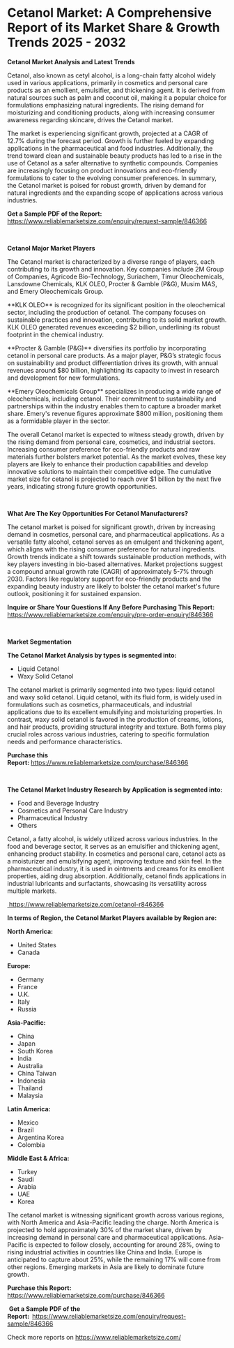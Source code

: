 <p><h1>Cetanol Market: A Comprehensive Report of its Market Share & Growth Trends 2025 - 2032</h1></p><p><strong>Cetanol Market Analysis and Latest Trends</strong></p>
<p><p>Cetanol, also known as cetyl alcohol, is a long-chain fatty alcohol widely used in various applications, primarily in cosmetics and personal care products as an emollient, emulsifier, and thickening agent. It is derived from natural sources such as palm and coconut oil, making it a popular choice for formulations emphasizing natural ingredients. The rising demand for moisturizing and conditioning products, along with increasing consumer awareness regarding skincare, drives the Cetanol market.</p><p>The market is experiencing significant growth, projected at a CAGR of 12.7% during the forecast period. Growth is further fueled by expanding applications in the pharmaceutical and food industries. Additionally, the trend toward clean and sustainable beauty products has led to a rise in the use of Cetanol as a safer alternative to synthetic compounds. Companies are increasingly focusing on product innovations and eco-friendly formulations to cater to the evolving consumer preferences. In summary, the Cetanol market is poised for robust growth, driven by demand for natural ingredients and the expanding scope of applications across various industries.</p></p>
<p><strong>Get a Sample PDF of the Report:&nbsp;</strong> <a href="https://www.reliablemarketsize.com/enquiry/request-sample/846366?utm_campaign=2005&utm_medium=2&utm_source=Github&utm_content=ia&utm_term=30012025&utm_id=cetanol">https://www.reliablemarketsize.com/enquiry/request-sample/846366</a></p>
<p>&nbsp;</p>
<p><strong>Cetanol Major Market Players</strong></p>
<p><p>The Cetanol market is characterized by a diverse range of players, each contributing to its growth and innovation. Key companies include 2M Group of Companies, Agricode Bio-Technology, Suriachem, Timur Oleochemicals, Lansdowne Chemicals, KLK OLEO, Procter & Gamble (P&G), Musim MAS, and Emery Oleochemicals Group.</p><p>**KLK OLEO** is recognized for its significant position in the oleochemical sector, including the production of cetanol. The company focuses on sustainable practices and innovation, contributing to its solid market growth. KLK OLEO generated revenues exceeding $2 billion, underlining its robust footprint in the chemical industry.</p><p>**Procter & Gamble (P&G)** diversifies its portfolio by incorporating cetanol in personal care products. As a major player, P&G’s strategic focus on sustainability and product differentiation drives its growth, with annual revenues around $80 billion, highlighting its capacity to invest in research and development for new formulations.</p><p>**Emery Oleochemicals Group** specializes in producing a wide range of oleochemicals, including cetanol. Their commitment to sustainability and partnerships within the industry enables them to capture a broader market share. Emery's revenue figures approximate $800 million, positioning them as a formidable player in the sector.</p><p>The overall Cetanol market is expected to witness steady growth, driven by the rising demand from personal care, cosmetics, and industrial sectors. Increasing consumer preference for eco-friendly products and raw materials further bolsters market potential. As the market evolves, these key players are likely to enhance their production capabilities and develop innovative solutions to maintain their competitive edge. The cumulative market size for cetanol is projected to reach over $1 billion by the next five years, indicating strong future growth opportunities.</p></p>
<p>&nbsp;</p>
<p><strong>What Are The Key Opportunities For Cetanol Manufacturers?</strong></p>
<p><p>The cetanol market is poised for significant growth, driven by increasing demand in cosmetics, personal care, and pharmaceutical applications. As a versatile fatty alcohol, cetanol serves as an emulgent and thickening agent, which aligns with the rising consumer preference for natural ingredients. Growth trends indicate a shift towards sustainable production methods, with key players investing in bio-based alternatives. Market projections suggest a compound annual growth rate (CAGR) of approximately 5-7% through 2030. Factors like regulatory support for eco-friendly products and the expanding beauty industry are likely to bolster the cetanol market's future outlook, positioning it for sustained expansion.</p></p>
<p><strong>Inquire or Share Your Questions If Any Before Purchasing This Report:</strong> <a href="https://www.reliablemarketsize.com/enquiry/pre-order-enquiry/846366?utm_campaign=2005&utm_medium=2&utm_source=Github&utm_content=ia&utm_term=30012025&utm_id=cetanol">https://www.reliablemarketsize.com/enquiry/pre-order-enquiry/846366</a></p>
<p>&nbsp;</p>
<p><strong>Market Segmentation</strong></p>
<p><strong>The Cetanol Market Analysis by types is segmented into:</strong></p>
<p><ul><li>Liquid Cetanol</li><li>Waxy Solid Cetanol</li></ul></p>
<p><p>The cetanol market is primarily segmented into two types: liquid cetanol and waxy solid cetanol. Liquid cetanol, with its fluid form, is widely used in formulations such as cosmetics, pharmaceuticals, and industrial applications due to its excellent emulsifying and moisturizing properties. In contrast, waxy solid cetanol is favored in the production of creams, lotions, and hair products, providing structural integrity and texture. Both forms play crucial roles across various industries, catering to specific formulation needs and performance characteristics.</p></p>
<p><strong>Purchase this Report:&nbsp;</strong><a href="https://www.reliablemarketsize.com/purchase/846366?utm_campaign=2005&utm_medium=2&utm_source=Github&utm_content=ia&utm_term=30012025&utm_id=cetanol">https://www.reliablemarketsize.com/purchase/846366</a></p>
<p>&nbsp;</p>
<p><strong>The Cetanol Market Industry Research by Application is segmented into:</strong></p>
<p><ul><li>Food and Beverage Industry</li><li>Cosmetics and Personal Care Industry</li><li>Pharmaceutical Industry</li><li>Others</li></ul></p>
<p><p>Cetanol, a fatty alcohol, is widely utilized across various industries. In the food and beverage sector, it serves as an emulsifier and thickening agent, enhancing product stability. In cosmetics and personal care, cetanol acts as a moisturizer and emulsifying agent, improving texture and skin feel. In the pharmaceutical industry, it is used in ointments and creams for its emollient properties, aiding drug absorption. Additionally, cetanol finds applications in industrial lubricants and surfactants, showcasing its versatility across multiple markets.</p></p>
<p><a href="https://www.reliablemarketsize.com/cetanol-r846366?utm_campaign=2005&utm_medium=2&utm_source=Github&utm_content=ia&utm_term=30012025&utm_id=cetanol">&nbsp;https://www.reliablemarketsize.com/cetanol-r846366</a></p>
<p><strong>In terms of Region, the Cetanol Market Players available by Region are:</strong></p>
<p>
    <p> <strong> North America: </strong>
        <ul>
            <li>United States</li>
            <li>Canada</li>
        </ul>
        </p> 
    <p> <strong> Europe: </strong>
        <ul>
            <li>Germany</li>
            <li>France</li>
            <li>U.K.</li>
            <li>Italy</li>
            <li>Russia</li>
        </ul>
        </p> 
    <p> <strong> Asia-Pacific: </strong>
        <ul>
            <li>China</li>
            <li>Japan</li>
            <li>South Korea</li>
            <li>India</li>
            <li>Australia</li>
            <li>China Taiwan</li>
            <li>Indonesia</li>
            <li>Thailand</li>
            <li>Malaysia</li>
        </ul>
        </p> 
    <p> <strong> Latin America: </strong>
        <ul>
            <li>Mexico</li>
            <li>Brazil</li>
            <li>Argentina Korea</li>
            <li>Colombia</li>
        </ul>
        </p> 
    <p> <strong> Middle East & Africa: </strong>
        <ul>
            <li>Turkey</li>
            <li>Saudi</li>
            <li>Arabia</li>
            <li>UAE</li>
            <li>Korea</li>
        </ul>
    </p>
    </p>
<p><p>The cetanol market is witnessing significant growth across various regions, with North America and Asia-Pacific leading the charge. North America is projected to hold approximately 30% of the market share, driven by increasing demand in personal care and pharmaceutical applications. Asia-Pacific is expected to follow closely, accounting for around 28%, owing to rising industrial activities in countries like China and India. Europe is anticipated to capture about 25%, while the remaining 17% will come from other regions. Emerging markets in Asia are likely to dominate future growth.</p></p>
<p><strong>Purchase this Report: </strong><a href="https://www.reliablemarketsize.com/purchase/846366?utm_campaign=2005&utm_medium=2&utm_source=Github&utm_content=ia&utm_term=30012025&utm_id=cetanol">https://www.reliablemarketsize.com/purchase/846366</a></p>
<p>&nbsp;<strong>Get a Sample PDF of the Report:&nbsp;&nbsp;</strong><a href="https://www.reliablemarketsize.com/enquiry/request-sample/846366?utm_campaign=2005&utm_medium=2&utm_source=Github&utm_content=ia&utm_term=30012025&utm_id=cetanol">https://www.reliablemarketsize.com/enquiry/request-sample/846366</a></p>
<p><strong></strong></p>
<p>Check more reports on <a href="https://www.reliablemarketsize.com/?utm_campaign=2005&utm_medium=2&utm_source=Github&utm_content=ia&utm_term=30012025&utm_id=cetanol">https://www.reliablemarketsize.com/</a></p>